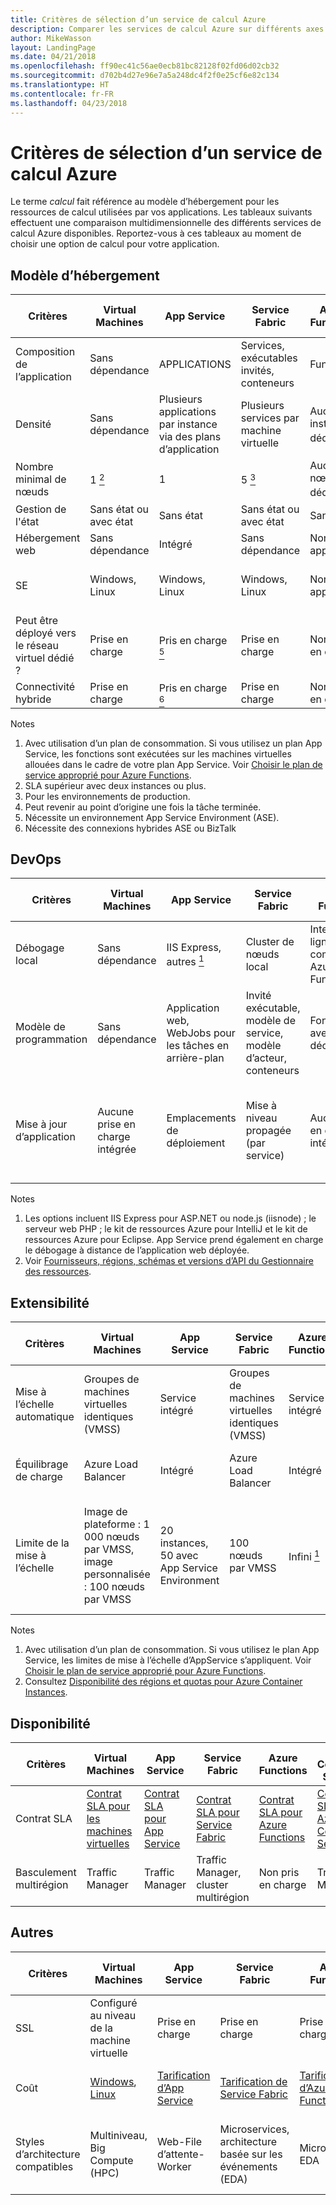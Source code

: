 ```yaml
---
title: Critères de sélection d’un service de calcul Azure
description: Comparer les services de calcul Azure sur différents axes
author: MikeWasson
layout: LandingPage
ms.date: 04/21/2018
ms.openlocfilehash: ff90ec41c56ae0ecb81bc82128f02fd06d02cb32
ms.sourcegitcommit: d702b4d27e96e7a5a248dc4f2f0e25cf6e82c134
ms.translationtype: HT
ms.contentlocale: fr-FR
ms.lasthandoff: 04/23/2018
---
```

# <a name="criteria-for-choosing-an-azure-compute-service"></a>Critères de sélection d’un service de calcul Azure

Le terme *calcul* fait référence au modèle d’hébergement pour les ressources de calcul utilisées par vos applications. Les tableaux suivants effectuent une comparaison multidimensionnelle des différents services de calcul Azure disponibles. Reportez-vous à ces tableaux au moment de choisir une option de calcul pour votre application.

## <a name="hosting-model"></a>Modèle d’hébergement

| Critères | Virtual Machines | App Service | Service Fabric | Azure Functions | Azure Container Service | Container Instances | Azure Batch |
|----------|-----------------|-------------|----------------|-----------------|-------------------------|----------------|-------------|
| Composition de l’application | Sans dépendance | APPLICATIONS | Services, exécutables invités, conteneurs | Functions | Containers | Containers | Scheduled jobs  |
| Densité | Sans dépendance | Plusieurs applications par instance via des plans d’application | Plusieurs services par machine virtuelle | Aucune instance dédiée <a href="#note1"><sup>1</sup></a> | Plusieurs conteneurs par machine virtuelle |Aucune instance dédiée | Plusieurs applications par machine virtuelle |
| Nombre minimal de nœuds | 1 <a href="#note2"><sup>2</sup></a>  | 1 | 5 <a href="#note3"><sup>3</sup></a> | Aucun nœud dédié <a href="#note1"><sup>1</sup></a> | 3 | Aucun nœud dédié | 1 <a href="#note4"><sup>4</sup></a> |
| Gestion de l'état | Sans état ou avec état | Sans état | Sans état ou avec état | Sans état | Sans état ou avec état | Sans état | Sans état |
| Hébergement web | Sans dépendance | Intégré | Sans dépendance | Non applicable | Sans dépendance | Sans dépendance | Non  |
| SE | Windows, Linux | Windows, Linux  | Windows, Linux | Non applicable | Windows (version préliminaire), Linux | Windows, Linux | Windows, Linux |
| Peut être déployé vers le réseau virtuel dédié ? | Prise en charge | Pris en charge <a href="#note5"><sup>5</sup></a> | Prise en charge | Non pris en charge | Prise en charge | Non pris en charge | Prise en charge |
| Connectivité hybride | Prise en charge | Pris en charge <a href="#note1"><sup>6</sup></a>  | Prise en charge | Non pris en charge | Prise en charge | Non pris en charge | Prise en charge |

Notes

1. <span id="note1">Avec utilisation d’un plan de consommation. Si vous utilisez un plan App Service, les fonctions sont exécutées sur les machines virtuelles allouées dans le cadre de votre plan App Service. Voir [Choisir le plan de service approprié pour Azure Functions][function-plans].</a>
2. <span id="note2">SLA supérieur avec deux instances ou plus.</a>
3. <span id="note3">Pour les environnements de production.</a>
4. <span id="note4">Peut revenir au point d’origine une fois la tâche terminée.</a>
5. <span id="note5">Nécessite un environnement App Service Environment (ASE).</a>
6. <span id="note7">Nécessite des connexions hybrides ASE ou BizTalk</a>

## <a name="devops"></a>DevOps

| Critères | Virtual Machines | App Service | Service Fabric | Azure Functions | Azure Container Service | Container Instances | Azure Batch |
|----------|-----------------|-------------|----------------|-----------------|-------------------------|----------------|-------------|
| Débogage local | Sans dépendance | IIS Express, autres <a href="#note1b"><sup>1</sup></a> | Cluster de nœuds local | Interface de ligne de commande Azure Functions | Runtime de conteneurs local | Runtime de conteneurs local | Non pris en charge |
| Modèle de programmation | Sans dépendance | Application web, WebJobs pour les tâches en arrière-plan | Invité exécutable, modèle de service, modèle d’acteur, conteneurs | Fonctions avec déclencheurs | Sans dépendance | Sans dépendance | Application de ligne de commande |
| Mise à jour d’application | Aucune prise en charge intégrée | Emplacements de déploiement | Mise à niveau propagée (par service) | Aucune prise en charge intégrée | Dépend de l’orchestrateur. Prise en charge des mises à niveau propagées dans la plupart des cas | Créer une image conteneur | Non applicable |

Notes

1. <span id="note1b">Les options incluent IIS Express pour ASP.NET ou node.js (iisnode) ; le serveur web PHP ; le kit de ressources Azure pour IntelliJ et le kit de ressources Azure pour Eclipse. App Service prend également en charge le débogage à distance de l’application web déployée.</a>
2. <span id="note2b">Voir [Fournisseurs, régions, schémas et versions d’API du Gestionnaire des ressources][resource-manager-supported-services]. 


## <a name="scalability"></a>Extensibilité

| Critères | Virtual Machines | App Service | Service Fabric | Azure Functions | Azure Container Service | Container Instances | Azure Batch |
|----------|-----------------|-------------|----------------|-----------------|-------------------------|----------------|-------------|
| Mise à l’échelle automatique | Groupes de machines virtuelles identiques (VMSS) | Service intégré | Groupes de machines virtuelles identiques (VMSS) | Service intégré | Non pris en charge | Non pris en charge | N/A |
| Équilibrage de charge | Azure Load Balancer | Intégré | Azure Load Balancer | Intégré | Azure Load Balancer |  Aucune prise en charge intégrée | Azure Load Balancer |
| Limite de la mise à l’échelle | Image de plateforme : 1 000 nœuds par VMSS, image personnalisée : 100 nœuds par VMSS | 20 instances, 50 avec App Service Environment | 100 nœuds par VMSS | Infini <a href="#note1c"><sup>1</sup></a> | 100 |20 groupes de conteneurs par abonnement <a href="#note2c"><sup>2</sup></a> | Limite de 20 cœurs par défaut. Contactez le service client pour augmenter la limite. |

Notes

1. <span id="note1c">Avec utilisation d’un plan de consommation. Si vous utilisez le plan App Service, les limites de mise à l’échelle d’AppService s’appliquent. Voir [Choisir le plan de service approprié pour Azure Functions][function-plans].</a>
2. <span id="note2c">Consultez [Disponibilité des régions et quotas pour Azure Container Instances](/azure/container-instances/container-instances-quotas).</a>


## <a name="availability"></a>Disponibilité

| Critères | Virtual Machines | App Service | Service Fabric | Azure Functions | Azure Container Service | Container Instances | Azure Batch |
|----------|-----------------|-------------|----------------|-----------------|-------------------------|----------------|-------------|
| Contrat SLA | [Contrat SLA pour les machines virtuelles][sla-vm] | [Contrat SLA pour App Service][sla-app-service] | [Contrat SLA pour Service Fabric][sla-sf] | [Contrat SLA pour Azure Functions][sla-functions] | [Contrat SLA pour Azure Container Service][sla-acs] | [Contrat SLA pour Container Instances](https://azure.microsoft.com/support/legal/sla/container-instances/) | [Contrat SLA pour Azure Batch][sla-batch] |
| Basculement multirégion | Traffic Manager | Traffic Manager | Traffic Manager, cluster multirégion | Non pris en charge  | Traffic Manager | Non pris en charge | Non pris en charge |

## <a name="other"></a>Autres

| Critères | Virtual Machines | App Service | Service Fabric | Azure Functions | Azure Container Service | Container Instances | Azure Batch |
|----------|-----------------|-------------|----------------|-----------------|-------------------------|----------------|-------------|
| SSL | Configuré au niveau de la machine virtuelle | Prise en charge | Prise en charge  | Prise en charge | Configuré au niveau de la machine virtuelle | Non pris en charge | Prise en charge |
| Coût | [Windows][cost-windows-vm], [Linux][cost-linux-vm] | [Tarification d’App Service][cost-app-service] | [Tarification de Service Fabric][cost-service-fabric] | [Tarification d’Azure Functions][cost-functions] | [Tarification d’Azure Container Service][cost-acs] | [Tarification Container Instances](https://azure.microsoft.com/pricing/details/container-instances/) | [Tarification d’Azure Batch][cost-batch]
| Styles d’architecture compatibles | Multiniveau, Big Compute (HPC) | Web-File d’attente-Worker | Microservices, architecture basée sur les événements (EDA) | Microservices, EDA | Microservices, EDA | Microservices, automatisation des tâches, programmes de traitement par lots  | Big Compute |

[cost-linux-vm]: https://azure.microsoft.com/pricing/details/virtual-machines/linux/
[cost-windows-vm]: https://azure.microsoft.com/pricing/details/virtual-machines/windows/
[cost-app-service]: https://azure.microsoft.com/pricing/details/app-service/
[cost-service-fabric]: https://azure.microsoft.com/pricing/details/service-fabric/
[cost-functions]: https://azure.microsoft.com/pricing/details/functions/
[cost-acs]: https://azure.microsoft.com/pricing/details/container-service/
[cost-batch]: https://azure.microsoft.com/pricing/details/batch/

[function-plans]: /azure/azure-functions/functions-scale
[sla-acs]: https://azure.microsoft.com/support/legal/sla/container-service/
[sla-app-service]: https://azure.microsoft.com/support/legal/sla/app-service/
[sla-batch]: https://azure.microsoft.com/support/legal/sla/batch/
[sla-functions]: https://azure.microsoft.com/support/legal/sla/functions/
[sla-sf]: https://azure.microsoft.com/support/legal/sla/service-fabric/
[sla-vm]: https://azure.microsoft.com/support/legal/sla/virtual-machines/

[resource-manager-supported-services]: /azure/azure-resource-manager/resource-manager-supported-services